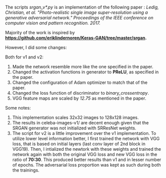 The scripts *srgan_v\*.py* is an implementation of the following paper : *Ledig, Christian, et al. "Photo-realistic single image super-resolution using a generative adversarial network." Proceedings of the IEEE conference on computer vision and pattern recognition. 2017.*

Majority of the work is inspired by **https://github.com/eriklindernoren/Keras-GAN/tree/master/srgan.**

However, I did some changes:

Both for v1 and v2:
1. Made the network resemble more like the one specified in the paper.
2. Changed the activation functions in generator to **PReLU**, as specified in the paper.
3. Changed the configuration of Adam optimizer to match that of the paper.
4. Changed the loss function of discriminator to *binary_crossentropy*.
5. VGG feature maps are scaled by *12.75* as mentioned in the paper. 

Some notes:
1. This implementation scales 32x32 images to 128x128 images. 
2. The results in celeba-images-v1/ are decent enough given that the SRGAN generator was not initialized with SRResNet weights.
3. The script for v2 is a little improvement over the v1 implementation. To utilize lower level information better, I first trained the network with VGG loss, that is based on initial layers (last conv layer of 2nd block in VGG19). Then, I intialized the newtork with these weights and trained the network again with both the original VGG loss and new VGG loss in the ratio of **70:30**. This produced better results than v1 and in lesser number of epochs. The adversarial loss proportion was kept as such during both the trainings.